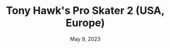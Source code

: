 ---
layout: gba
title: "Tony Hawk's Pro Skater 2 (USA, Europe)"
categories:
 - approved
 - gba
 - universal
 - safe
tags:
- tony hawk
- pro
date: May 9, 2023
permalink: /games/pro-2/play/details
publisher: Nintendo
id: pro-2
---